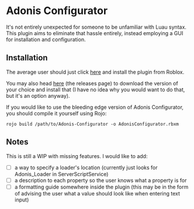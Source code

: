 # Adonis Configurator

It's not entirely unexpected for someone to be unfamiliar with Luau syntax. This plugin aims to eliminate that hassle entirely, instead employing a GUI for installation and configuration.

## Installation

The average user should just click [here](https://www.roblox.com/library/8359267635/Adonis-Configurator) and install the plugin from Roblox.

You may also head [here](https://github.com/happyman090/Adonis-Configurator/releases) (the releases page) to download the version of your choice and install that (I have no idea why you would want to do that, but it's an option anyway).

If you would like to use the bleeding edge version of Adonis Configurator, you should compile it yourself using Rojo:

`rojo build /path/to/Adonis-Configurator -o AdonisConfigurator.rbxm`

## Notes

This is still a WIP with missing features. I would like to add:
- [ ] a way to specify a loader's location (currently just looks for Adonis_Loader in ServerScriptService)
- [ ] a description to each property so the user knows what a property is for
- [ ] a formatting guide somewhere inside the plugin (this may be in the form of advising the user what a value should look like when entering text input)
